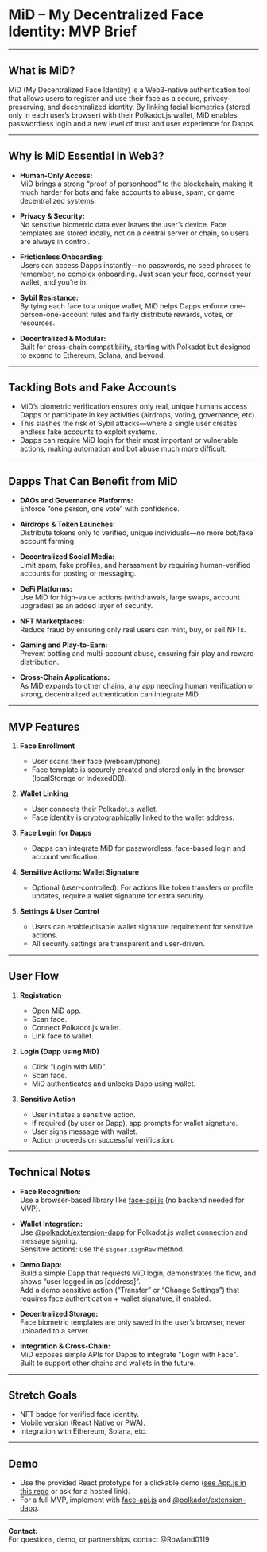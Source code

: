 # MiD – My Decentralized Face Identity: MVP Brief

---

## What is MiD?

MiD (My Decentralized Face Identity) is a Web3-native authentication tool that allows users to register and use their face as a secure, privacy-preserving, and decentralized identity. By linking facial biometrics (stored only in each user’s browser) with their Polkadot.js wallet, MiD enables passwordless login and a new level of trust and user experience for Dapps.

---

## Why is MiD Essential in Web3?

- **Human-Only Access:**  
  MiD brings a strong “proof of personhood” to the blockchain, making it much harder for bots and fake accounts to abuse, spam, or game decentralized systems.

- **Privacy & Security:**  
  No sensitive biometric data ever leaves the user’s device. Face templates are stored locally, not on a central server or chain, so users are always in control.

- **Frictionless Onboarding:**  
  Users can access Dapps instantly—no passwords, no seed phrases to remember, no complex onboarding. Just scan your face, connect your wallet, and you’re in.

- **Sybil Resistance:**  
  By tying each face to a unique wallet, MiD helps Dapps enforce one-person-one-account rules and fairly distribute rewards, votes, or resources.

- **Decentralized & Modular:**  
  Built for cross-chain compatibility, starting with Polkadot but designed to expand to Ethereum, Solana, and beyond.

---

## Tackling Bots and Fake Accounts

- MiD’s biometric verification ensures only real, unique humans access Dapps or participate in key activities (airdrops, voting, governance, etc).
- This slashes the risk of Sybil attacks—where a single user creates endless fake accounts to exploit systems.
- Dapps can require MiD login for their most important or vulnerable actions, making automation and bot abuse much more difficult.

---

## Dapps That Can Benefit from MiD

- **DAOs and Governance Platforms:**  
  Enforce “one person, one vote” with confidence.

- **Airdrops & Token Launches:**  
  Distribute tokens only to verified, unique individuals—no more bot/fake account farming.

- **Decentralized Social Media:**  
  Limit spam, fake profiles, and harassment by requiring human-verified accounts for posting or messaging.

- **DeFi Platforms:**  
  Use MiD for high-value actions (withdrawals, large swaps, account upgrades) as an added layer of security.

- **NFT Marketplaces:**  
  Reduce fraud by ensuring only real users can mint, buy, or sell NFTs.

- **Gaming and Play-to-Earn:**  
  Prevent botting and multi-account abuse, ensuring fair play and reward distribution.

- **Cross-Chain Applications:**  
  As MiD expands to other chains, any app needing human verification or strong, decentralized authentication can integrate MiD.

---

## MVP Features

1. **Face Enrollment**  
   - User scans their face (webcam/phone).
   - Face template is securely created and stored only in the browser (localStorage or IndexedDB).

2. **Wallet Linking**  
   - User connects their Polkadot.js wallet.
   - Face identity is cryptographically linked to the wallet address.

3. **Face Login for Dapps**  
   - Dapps can integrate MiD for passwordless, face-based login and account verification.

4. **Sensitive Actions: Wallet Signature**  
   - Optional (user-controlled): For actions like token transfers or profile updates, require a wallet signature for extra security.

5. **Settings & User Control**  
   - Users can enable/disable wallet signature requirement for sensitive actions.
   - All security settings are transparent and user-driven.

---

## User Flow

1. **Registration**
   - Open MiD app.
   - Scan face.
   - Connect Polkadot.js wallet.
   - Link face to wallet.

2. **Login (Dapp using MiD)**
   - Click “Login with MiD”.
   - Scan face.
   - MiD authenticates and unlocks Dapp using wallet.

3. **Sensitive Action**
   - User initiates a sensitive action.
   - If required (by user or Dapp), app prompts for wallet signature.
   - User signs message with wallet.
   - Action proceeds on successful verification.

---

## Technical Notes

- **Face Recognition:**  
  Use a browser-based library like [face-api.js](https://justadudewhohacks.github.io/face-api.js/) (no backend needed for MVP).

- **Wallet Integration:**  
  Use [@polkadot/extension-dapp](https://polkadot.js.org/docs/extension/) for Polkadot.js wallet connection and message signing.  
  Sensitive actions: use the `signer.signRaw` method.

- **Demo Dapp:**  
  Build a simple Dapp that requests MiD login, demonstrates the flow, and shows “user logged in as [address]”.  
  Add a demo sensitive action (“Transfer” or “Change Settings”) that requires face authentication + wallet signature, if enabled.

- **Decentralized Storage:**  
  Face biometric templates are only saved in the user’s browser, never uploaded to a server.

- **Integration & Cross-Chain:**  
  MiD exposes simple APIs for Dapps to integrate "Login with Face".  
  Built to support other chains and wallets in the future.

---

## Stretch Goals

- NFT badge for verified face identity.
- Mobile version (React Native or PWA).
- Integration with Ethereum, Solana, etc.

---

## Demo

- Use the provided React prototype for a clickable demo ([see App.js in this repo](./App.js) or ask for a hosted link).
- For a full MVP, implement with [face-api.js](https://justadudewhohacks.github.io/face-api.js/) and [@polkadot/extension-dapp](https://polkadot.js.org/docs/extension/).

---

**Contact:**  
For questions, demo, or partnerships, contact @Rowland0119
